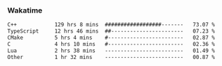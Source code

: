 ### Wakatime
<!--START_SECTION:waka-->

```txt
C++            129 hrs 8 mins  ##################-------   73.07 %
TypeScript     12 hrs 46 mins  ##-----------------------   07.23 %
CMake          5 hrs 4 mins    #------------------------   02.87 %
C              4 hrs 10 mins   #------------------------   02.36 %
Lua            2 hrs 38 mins   -------------------------   01.49 %
Other          1 hr 32 mins    -------------------------   00.87 %
```

<!--END_SECTION:waka-->
